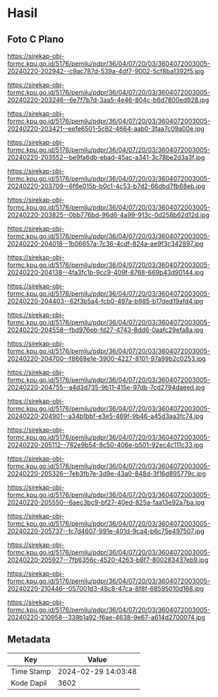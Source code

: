 # Hasil

## Foto C Plano

https://sirekap-obj-formc.kpu.go.id/5176/pemilu/pdpr/36/04/07/20/03/3604072003005-20240220-202942--c9ac787d-539a-4df7-9002-5cf8ba1392f5.jpg

https://sirekap-obj-formc.kpu.go.id/5176/pemilu/pdpr/36/04/07/20/03/3604072003005-20240220-203246--6e7f7b7d-3aa5-4e46-804c-b6d7800ed928.jpg

https://sirekap-obj-formc.kpu.go.id/5176/pemilu/pdpr/36/04/07/20/03/3604072003005-20240220-203421--eefe6501-5c62-4664-aab0-3faa7c09a00e.jpg

https://sirekap-obj-formc.kpu.go.id/5176/pemilu/pdpr/36/04/07/20/03/3604072003005-20240220-203552--be9fa6db-ebad-45ac-a341-3c78be2d3a3f.jpg

https://sirekap-obj-formc.kpu.go.id/5176/pemilu/pdpr/36/04/07/20/03/3604072003005-20240220-203709--6f6e015b-b0c1-4c53-b7d2-66dbd7fb68eb.jpg

https://sirekap-obj-formc.kpu.go.id/5176/pemilu/pdpr/36/04/07/20/03/3604072003005-20240220-203825--0bb776bd-96d6-4a99-913c-0d258b62d12d.jpg

https://sirekap-obj-formc.kpu.go.id/5176/pemilu/pdpr/36/04/07/20/03/3604072003005-20240220-204018--1b06657a-7c36-4cdf-824a-ae9f3c342897.jpg

https://sirekap-obj-formc.kpu.go.id/5176/pemilu/pdpr/36/04/07/20/03/3604072003005-20240220-204138--4fa3fc1b-9cc9-409f-8768-669b43d90144.jpg

https://sirekap-obj-formc.kpu.go.id/5176/pemilu/pdpr/36/04/07/20/03/3604072003005-20240220-204403--62f3b5a4-fcb0-497a-b985-b17ded19afd4.jpg

https://sirekap-obj-formc.kpu.go.id/5176/pemilu/pdpr/36/04/07/20/03/3604072003005-20240220-204558--fbd976eb-fd27-4743-8dd6-0aafc29efa8a.jpg

https://sirekap-obj-formc.kpu.go.id/5176/pemilu/pdpr/36/04/07/20/03/3604072003005-20240220-204700--f8668e1e-3900-4227-8101-97a99b2c0253.jpg

https://sirekap-obj-formc.kpu.go.id/5176/pemilu/pdpr/36/04/07/20/03/3604072003005-20240220-204755--a4d3d735-9b11-415e-97db-7cd2794daeed.jpg

https://sirekap-obj-formc.kpu.go.id/5176/pemilu/pdpr/36/04/07/20/03/3604072003005-20240220-204901--a34b1bbf-e3e5-469f-9b46-a45d3aa3fc74.jpg

https://sirekap-obj-formc.kpu.go.id/5176/pemilu/pdpr/36/04/07/20/03/3604072003005-20240220-205112--782e9b54-9c50-406e-b501-92ec4c111c33.jpg

https://sirekap-obj-formc.kpu.go.id/5176/pemilu/pdpr/36/04/07/20/03/3604072003005-20240220-205326--7eb3fb7e-3d9e-43a0-848d-3f16d895779c.jpg

https://sirekap-obj-formc.kpu.go.id/5176/pemilu/pdpr/36/04/07/20/03/3604072003005-20240220-205550--6aec3bc9-bf27-40ed-825a-faa13e92a7ba.jpg

https://sirekap-obj-formc.kpu.go.id/5176/pemilu/pdpr/36/04/07/20/03/3604072003005-20240220-205737--fc7d4607-991e-401d-9ca4-b6c75e497507.jpg

https://sirekap-obj-formc.kpu.go.id/5176/pemilu/pdpr/36/04/07/20/03/3604072003005-20240220-205927--7fb6356c-4520-4263-b8f7-800283437eb9.jpg

https://sirekap-obj-formc.kpu.go.id/5176/pemilu/pdpr/36/04/07/20/03/3604072003005-20240220-210446--057001d3-48c8-47ca-8f8f-68595010d168.jpg

https://sirekap-obj-formc.kpu.go.id/5176/pemilu/pdpr/36/04/07/20/03/3604072003005-20240220-210958--339b1a92-f6ae-4638-9e67-a614d2700074.jpg


## Metadata

| Key        | Value               |
| ---------- | ------------------- |
| Time Stamp | 2024-02-29 14:03:48 |
| Kode Dapil | 3602                |



